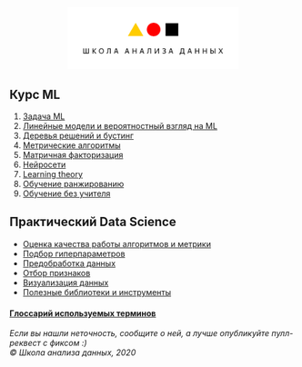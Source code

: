<div align="center">
    <img src="./imgs/shad.png"  width="300">
</div>


## Курс ML

1. [Задача ML](./chapters/Intro.md)
2. [Линейные модели и вероятностный взгляд на ML](#)
3. [Деревья решений и бустинг](#)
4. [Метрические алгоритмы](#)
5. [Матричная факторизация](#)
6. [Нейросети](#)
7. [Learning theory](#)
8. [Обучение ранжированию](#)
9. [Обучение без учителя](#)


## Практический Data Science
- [Оценка качества работы алгоритмов и метрики](#)
- [Подбор гиперпараметров](#)
- [Предобработка данных](#)
- [Отбор признаков](#)
- [Визуализация данных](#)
- [Полезные библиотеки и инструменты](#)


#### [Глоссарий используемых терминов](#)

<hline />
<em>
Если вы нашли неточность, сообщите о ней, а лучше опубликуйте пулл-реквест с фиксом :)

<br/>
© Школа анализа данных, 2020
</em>

